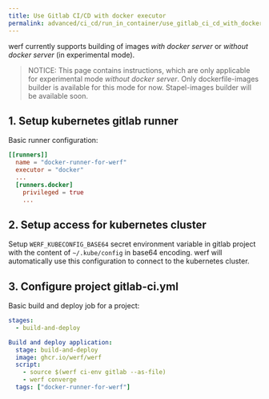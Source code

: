 ```yaml
---
title: Use Gitlab CI/CD with docker executor
permalink: advanced/ci_cd/run_in_container/use_gitlab_ci_cd_with_docker_executor.html
---
```


werf currently supports building of images _with docker server_ or _without docker server_ (in experimental mode).

> NOTICE: This page contains instructions, which are only applicable for experimental mode _without docker server_. Only dockerfile-images builder is available for this mode for now. Stapel-images builder will be available soon.

## 1. Setup kubernetes gitlab runner

Basic runner configuration:

```toml
[[runners]]
  name = "docker-runner-for-werf"
  executor = "docker"
  ...
  [runners.docker]
    privileged = true
    ...
```

## 2. Setup access for kubernetes cluster

Setup `WERF_KUBECONFIG_BASE64` secret environment variable in gitlab project with the content of `~/.kube/config` in base64 encoding. werf will automatically use this configuration to connect to the kubernetes cluster.

## 3. Configure project gitlab-ci.yml

Basic build and deploy job for a project:

```yaml
stages:
  - build-and-deploy

Build and deploy application:
  stage: build-and-deploy
  image: ghcr.io/werf/werf
  script:
    - source $(werf ci-env gitlab --as-file)
    - werf converge
  tags: ["docker-runner-for-werf"]
```
